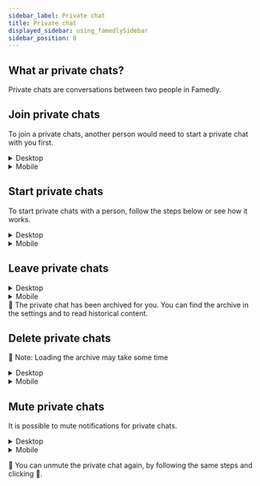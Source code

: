 ```yaml
---
sidebar_label: Private chat
title: Private chat
displayed_sidebar: using_famedlySidebar
sidebar_position: 0
---
```


## What ar private chats?

Private chats are conversations between two people in Famedly.

## Join private chats

To join a private chats, another person would need to start a private chat with you first.


<details>
<summary>Desktop</summary>

1. You can only join private chats if you have received an invitation.
2. All invitations can be found at the top of the chats list.
3. Click on the private chats you have been invited to.
4. Accept the invitation.

<aside>
    🚧 If you decline the invitation, you will have to ask the person again to stat a private chat with you, or you can start the private chat.
    
</aside>

</details>


<details>
<summary>Mobile</summary>

1. You can only join private chats if you have received an invitation.
2. All invitations can be found at the top of the chats list.
3. Tap on the private chat you have been invited to.
4. Accept the invitation.

<aside>
    🚧 If you decline the invitation, you will have to ask the person again to stat a private chat with you, or you can start the private chat.
    
</aside>

</details>


## Start private chats

To start private chats with a person, follow the steps below or see how it works.


<details>
<summary>Desktop</summary>

1. Click on the Start Chat button in the top left corner.
2. Click on **Start Chat**.
3. Click on the person name you want to start a private chat with.
4. Click **Start Chat** or **Open Chat**

</details>


<details>
<summary>Mobile</summary>

1. Tap **Chats** at the bottom of the screen.
2. Tap the **+New** button at the bottom right of your screen.
3. Tap on the person name you want to start a private chat with.
4. Tap on **💬.**

</details>

## Leave private chats


<details>
<summary>Desktop</summary>

1. Click ℹ in the top right corner of a private chat’s screen to open the group details.
2. Click on **Leave Group**.
3. Click **Exit**.

</details>


<details>
<summary>Mobile</summary>

1. Tap the header of a private chat to open the privat chat details.
2. Tap **Exit Chat** at the bottom of the page.
3. Select **Yes**

</details>

<aside>
🚧 The private chat has been archived for you. You can find the archive in the settings and to read historical content.

</aside>

## Delete private chats

<aside>

🚧 Note: Loading the archive may take some time

</aside>

<details>
<summary>Desktop</summary>

1. Click on your **profile picture or name initials** to the right of the filter field to open the settings.
2. Click on **Archive**.
3. Click ☑ in the top right corner of the screen.
4. Select one or more private chats you want to delete.
5. Click 🗑.
6. Click **Yes.**

</details>


<details>
<summary>Mobile</summary>

1. Tap **Profile Picture or Name Initials** at the top right of the screen to open the settings.
2. Tap **Archive**.
3. Tap **Empty archive**.
4. Tap **Delete** to remove all private chats & group chats.

</details>

## Mute private chats

It is possible to mute notifications for private chats.

<details>
<summary>Desktop</summary>

1. Click ℹ in the top right corner of a privat chat to open the private chat details.
2. Click on 🔔 to mute the private chat.

</details>

<details>
<summary>Mobile</summary>

1. Tap the header of a privat chat to open the privat chat details.
2. Tap 🔔 to mute the group.

</details>

<aside>

🚧 You can unmute the private chat again, by following the same steps and clicking 🔕.

</aside>